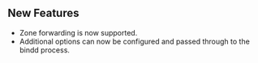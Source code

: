 ## New Features

- Zone forwarding is now supported.
- Additional options can now be configured and passed through to
  the bindd process.
